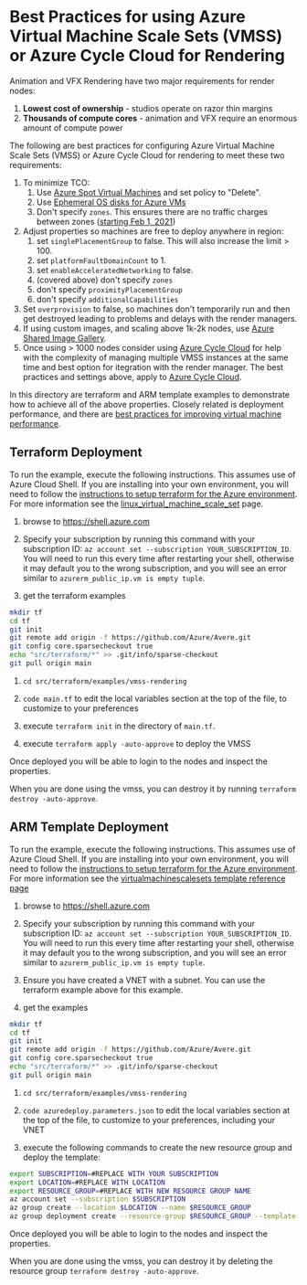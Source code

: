 # Best Practices for using Azure Virtual Machine Scale Sets (VMSS) or Azure Cycle Cloud for Rendering 

Animation and VFX Rendering have two major requirements for render nodes:
1. **Lowest cost of ownership** - studios operate on razor thin margins
1. **Thousands of compute cores** - animation and VFX require an enormous amount of compute power

The following are best practices for configuring Azure Virtual Machine Scale Sets (VMSS) or Azure Cycle Cloud for rendering to meet these two requirements:

1. To minimize TCO:
    1. Use [Azure Spot Virtual Machines](https://azure.microsoft.com/en-us/pricing/spot/) and set policy to "Delete".
    1. Use [Ephemeral OS disks for Azure VMs](https://docs.microsoft.com/en-us/azure/virtual-machines/windows/ephemeral-os-disks)
    1. Don't specify `zones`.  This ensures there are no traffic charges between zones ([starting Feb 1, 2021](https://azure.microsoft.com/en-us/pricing/details/bandwidth/))
1. Adjust properties so machines are free to deploy anywhere in region:
    1. set `singlePlacementGroup` to false.  This will also increase the limit > 100.
    1. set `platformFaultDomainCount` to 1.
    1. set `enableAcceleratedNetworking` to false.
    1. (covered above) don't specify `zones`
    1. don't specify `proximityPlacementGroup`
    1. don't specify `additionalCapabilities`
1. Set `overprovision` to false, so machines don't temporarily run and then get destroyed leading to problems and delays with the render managers.
1. If using custom images, and scaling above 1k-2k nodes, use [Azure Shared Image Gallery](https://docs.microsoft.com/en-us/azure/virtual-machines/windows/shared-image-galleries).
1. Once using > 1000 nodes consider using [Azure Cycle Cloud](https://azure.microsoft.com/en-us/features/azure-cyclecloud/) for help with the complexity of managing multiple VMSS instances at the same time and best option for itegration with the render manager.  The best practices and settings above, apply to [Azure Cycle Cloud](https://azure.microsoft.com/en-us/features/azure-cyclecloud/).

In this directory are terraform and ARM template examples to demonstrate how to achieve all of the above properties.  Closely related is deployment performance, and there are [best practices for improving virtual machine performance](https://github.com/Azure/Avere/blob/main/docs/azure_vm_provision_best_practices.md).

## Terraform Deployment

To run the example, execute the following instructions.  This assumes use of Azure Cloud Shell.  If you are installing into your own environment, you will need to follow the [instructions to setup terraform for the Azure environment](https://docs.microsoft.com/en-us/azure/terraform/terraform-install-configure).  For more information see the [linux_virtual_machine_scale_set](https://www.terraform.io/docs/providers/azurerm/r/linux_virtual_machine_scale_set.html) page.

1. browse to https://shell.azure.com

1. Specify your subscription by running this command with your subscription ID:  ```az account set --subscription YOUR_SUBSCRIPTION_ID```.  You will need to run this every time after restarting your shell, otherwise it may default you to the wrong subscription, and you will see an error similar to `azurerm_public_ip.vm is empty tuple`.

1. get the terraform examples
```bash
mkdir tf
cd tf
git init
git remote add origin -f https://github.com/Azure/Avere.git
git config core.sparsecheckout true
echo "src/terraform/*" >> .git/info/sparse-checkout
git pull origin main
```

1. `cd src/terraform/examples/vmss-rendering`

1. `code main.tf` to edit the local variables section at the top of the file, to customize to your preferences

1. execute `terraform init` in the directory of `main.tf`.

1. execute `terraform apply -auto-approve` to deploy the VMSS

Once deployed you will be able to login to the nodes and inspect the properties.

When you are done using the vmss, you can destroy it by running `terraform destroy -auto-approve`.

## ARM Template Deployment

To run the example, execute the following instructions.  This assumes use of Azure Cloud Shell.  If you are installing into your own environment, you will need to follow the [instructions to setup terraform for the Azure environment](https://docs.microsoft.com/en-us/azure/terraform/terraform-install-configure).  For more information see the [virtualmachinescalesets template reference page](https://docs.microsoft.com/en-us/azure/templates/microsoft.compute/2019-03-01/virtualmachinescalesets)

1. browse to https://shell.azure.com

1. Specify your subscription by running this command with your subscription ID:  ```az account set --subscription YOUR_SUBSCRIPTION_ID```.  You will need to run this every time after restarting your shell, otherwise it may default you to the wrong subscription, and you will see an error similar to `azurerm_public_ip.vm is empty tuple`.

1. Ensure you have created a VNET with a subnet.  You can use the terraform example above for this example.

1. get the examples
```bash
mkdir tf
cd tf
git init
git remote add origin -f https://github.com/Azure/Avere.git
git config core.sparsecheckout true
echo "src/terraform/*" >> .git/info/sparse-checkout
git pull origin main
```

1. `cd src/terraform/examples/vmss-rendering`

1. `code azuredeploy.parameters.json` to edit the local variables section at the top of the file, to customize to your preferences, including your VNET

1. execute the following commands to create the new resource group and deploy the template:

```bash
export SUBSCRIPTION=#REPLACE WITH YOUR SUBSCRIPTION
export LOCATION=#REPLACE WITH LOCATION
export RESOURCE_GROUP=#REPLACE WITH NEW RESOURCE GROUP NAME
az account set --subscription $SUBSCRIPTION
az group create --location $LOCATION --name $RESOURCE_GROUP
az group deployment create --resource-group $RESOURCE_GROUP --template-file azuredeploy.json --parameters @azuredeploy.parameters.json
```

Once deployed you will be able to login to the nodes and inspect the properties.

When you are done using the vmss, you can destroy it by deleting the resource group `terraform destroy -auto-approve`.
